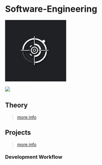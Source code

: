 # Software-Engineering

<img src="./assets/skill_swe.png" width="200">

<p>
  <a href="https://github.com/swyss">
    <img src="https://skillicons.dev/icons?i=github" />
  </a>
</p>

## Theory

> [more info](./theory/README.md)

## Projects

> [more info](./projects/README.md)

### Development Workflow
